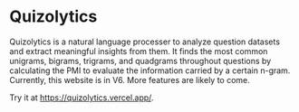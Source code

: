 # Quizolytics
Quizolytics is a natural language processer to analyze question datasets and extract meaningful insights from them. It finds the most common unigrams, bigrams, trigrams, and quadgrams throughout questions by calculating the PMI to evaluate the information carried by a certain n-gram. Currently, this website is in V6. More features are likely to come.

Try it at https://quizolytics.vercel.app/.
